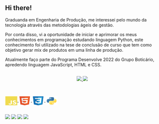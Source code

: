 ## Hi there!

Graduanda em Engenharia de Produção, me interessei pelo mundo da tecnologia através das metodologias ágeis de gestão. 

Por conta disso, vi a oportunidade de iniciar e aprimorar os meus conhecimentos em programação estudando linguagem Python, este conhecimento foi utilizado na tese de conclusão de curso que tem como objetivo gerar mix de produtos em uma linha de produção.

Atualmente faço parte do Programa Desenvolve 2022 do Grupo Boticário, apredendo linguagem JavaScript, HTML e CSS. 

##
<div align="center">
  <a href="https://github.com/camiyung">
  <img height="150em" src="https://github-readme-stats.vercel.app/api?username=camiyung&show_icons=true&bg_color=FDEFE0&title_color=E5B31F&text_color=C46C67&icon_color=F0B45B&include_all_commits=true&count_private=true"/>
  <img height="150em" src="https://github-readme-stats.vercel.app/api/top-langs/?username=camiyung&layout=compact&langs_count=7&show_icons=true&bg_color=FDEFE0&title_color=E5B31F&text_color=C46C67&icon_color=F0B45B&include_all_commits=true&count_private=true"/>
</div> 
  
## 
  
<div style="display: inline_block, align-items: center"><br>
  <img align="center" alt="camiyung-Js" height="30" width="40" src="https://raw.githubusercontent.com/devicons/devicon/master/icons/javascript/javascript-plain.svg">
  <img align="center" alt="camiyung-HTML" height="30" width="40" src="https://raw.githubusercontent.com/devicons/devicon/master/icons/html5/html5-original.svg">
  <img align="center" alt="camiyung-CSS" height="30" width="40" src="https://raw.githubusercontent.com/devicons/devicon/master/icons/css3/css3-original.svg">
  <img align="center" alt="camiyung-Python" height="30" width="40" src="https://raw.githubusercontent.com/devicons/devicon/master/icons/python/python-original.svg">
</div>

##
  
<div> 
  <a href="https://instagram.com/camilayung92" target="_blank"><img src="https://img.shields.io/badge/-Instagram-%23E4405F?style=for-the-badge&logo=instagram&logoColor=white" target="_blank"></a>
 <a href="https://discord.gg/wagxzStdcR" target="_blank"><img src="https://img.shields.io/badge/Discord-7289DA?style=for-the-badge&logo=discord&logoColor=white" target="_blank"></a> 
  <a href = "mailto:contatorafaballerini@gmail.com"><img src="https://img.shields.io/badge/-Gmail-%23333?style=for-the-badge&logo=gmail&logoColor=white" target="_blank"></a>
  <a href="https://www.linkedin.com/in/rafaella-ballerini-45875016a" target="_blank"><img src="https://img.shields.io/badge/-LinkedIn-%230077B5?style=for-the-badge&logo=linkedin&logoColor=white" target="_blank"></a> 
</div>
